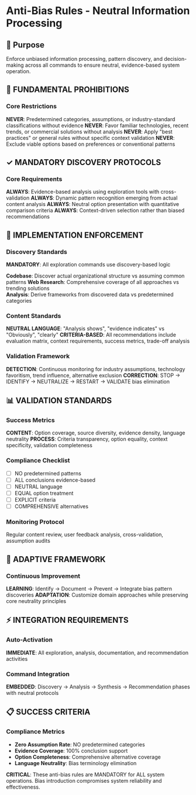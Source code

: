 # Anti-Bias Rules - Neutral Information Processing

## 🎯 Purpose
Enforce unbiased information processing, pattern discovery, and decision-making across all commands to ensure neutral, evidence-based system operation.

## 🚫 FUNDAMENTAL PROHIBITIONS

### Core Restrictions
**NEVER**: Predetermined categories, assumptions, or industry-standard classifications without evidence
**NEVER**: Favor familiar technologies, recent trends, or commercial solutions without analysis
**NEVER**: Apply "best practices" or general rules without specific context validation
**NEVER**: Exclude viable options based on preferences or conventional patterns

## ✓ MANDATORY DISCOVERY PROTOCOLS

### Core Requirements
**ALWAYS**: Evidence-based analysis using exploration tools with cross-validation
**ALWAYS**: Dynamic pattern recognition emerging from actual content analysis
**ALWAYS**: Neutral option presentation with quantitative comparison criteria
**ALWAYS**: Context-driven selection rather than biased recommendations

## 🔧 IMPLEMENTATION ENFORCEMENT

### Discovery Standards
**MANDATORY**: All exploration commands use discovery-based logic

**Codebase**: Discover actual organizational structure vs assuming common patterns
**Web Research**: Comprehensive coverage of all approaches vs trending solutions  
**Analysis**: Derive frameworks from discovered data vs predetermined categories

### Content Standards

**NEUTRAL LANGUAGE**: "Analysis shows", "evidence indicates" vs "Obviously", "clearly"
**CRITERIA-BASED**: All recommendations include evaluation matrix, context requirements, success metrics, trade-off analysis

### Validation Framework

**DETECTION**: Continuous monitoring for industry assumptions, technology favoritism, trend influence, alternative exclusion
**CORRECTION**: STOP → IDENTIFY → NEUTRALIZE → RESTART → VALIDATE bias elimination

## 📊 VALIDATION STANDARDS

### Success Metrics
**CONTENT**: Option coverage, source diversity, evidence density, language neutrality
**PROCESS**: Criteria transparency, option equality, context specificity, validation completeness

### Compliance Checklist
- [ ] NO predetermined patterns
- [ ] ALL conclusions evidence-based  
- [ ] NEUTRAL language
- [ ] EQUAL option treatment
- [ ] EXPLICIT criteria
- [ ] COMPREHENSIVE alternatives

### Monitoring Protocol
Regular content review, user feedback analysis, cross-validation, assumption audits

## 🔄 ADAPTIVE FRAMEWORK

### Continuous Improvement
**LEARNING**: Identify → Document → Prevent → Integrate bias pattern discoveries
**ADAPTATION**: Customize domain approaches while preserving core neutrality principles

## ⚡ INTEGRATION REQUIREMENTS

### Auto-Activation
**IMMEDIATE**: All exploration, analysis, documentation, and recommendation activities

### Command Integration
**EMBEDDED**: Discovery → Analysis → Synthesis → Recommendation phases with neutral protocols

## 📋 SUCCESS CRITERIA

### Compliance Metrics
- **Zero Assumption Rate**: NO predetermined categories
- **Evidence Coverage**: 100% conclusion support
- **Option Completeness**: Comprehensive alternative coverage
- **Language Neutrality**: Bias terminology elimination

**CRITICAL**: These anti-bias rules are MANDATORY for ALL system operations. Bias introduction compromises system reliability and effectiveness.